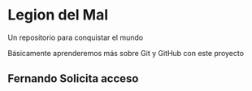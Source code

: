 # Legion del Mal
Un repositorio para conquistar el mundo

Básicamente aprenderemos más sobre Git y GitHub con este proyecto

## Fernando Solicita acceso